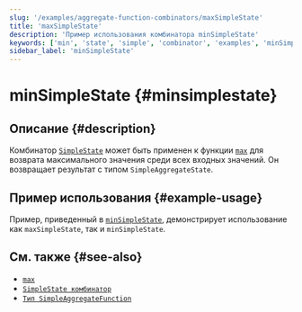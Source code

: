 ```yaml
---
slug: '/examples/aggregate-function-combinators/maxSimpleState'
title: 'maxSimpleState'
description: 'Пример использования комбинатора minSimpleState'
keywords: ['min', 'state', 'simple', 'combinator', 'examples', 'minSimpleState']
sidebar_label: 'minSimpleState'
---
```



# minSimpleState {#minsimplestate}

## Описание {#description}

Комбинатор [`SimpleState`](/sql-reference/aggregate-functions/combinators#-simplestate) может быть применен к функции [`max`](/sql-reference/aggregate-functions/reference/max) для возврата максимального значения среди всех входных значений. Он возвращает результат с типом `SimpleAggregateState`.

## Пример использования {#example-usage}

Пример, приведенный в [`minSimpleState`](/examples/aggregate-function-combinators/minSimpleState/#example-usage), демонстрирует использование как `maxSimpleState`, так и `minSimpleState`.

## См. также {#see-also}
- [`max`](/sql-reference/aggregate-functions/reference/max)
- [`SimpleState комбинатор`](/sql-reference/aggregate-functions/combinators#-simplestate)
- [`Тип SimpleAggregateFunction`](/sql-reference/data-types/simpleaggregatefunction)
